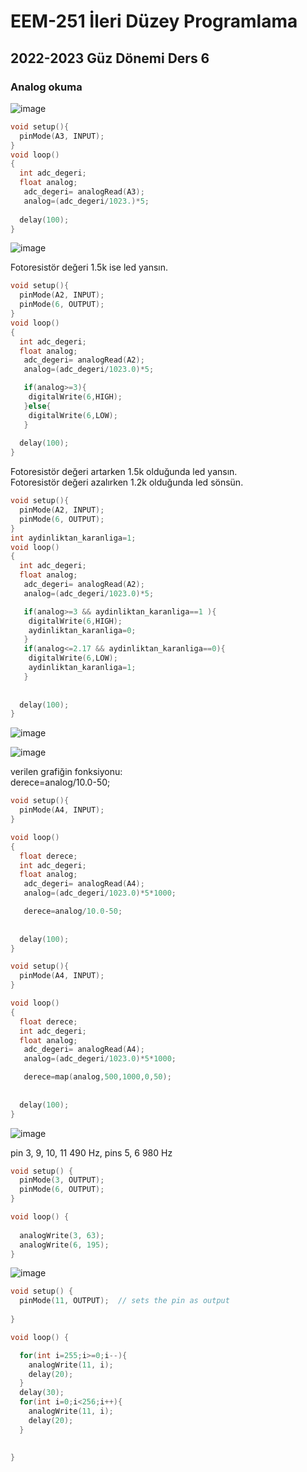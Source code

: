 # EEM-251 İleri Düzey Programlama

## 2022-2023 Güz Dönemi Ders 6

### Analog okuma


![image](files/06/1.png)

```C++
void setup(){
  pinMode(A3, INPUT);
}
void loop()
{
  int adc_degeri;
  float analog;
   adc_degeri= analogRead(A3);
   analog=(adc_degeri/1023.)*5;
  
  delay(100);
}
```


![image](files/06/2.png)

Fotoresistör değeri 1.5k ise led yansın.

```C++
void setup(){
  pinMode(A2, INPUT);
  pinMode(6, OUTPUT);
}
void loop()
{
  int adc_degeri;
  float analog;
   adc_degeri= analogRead(A2);
   analog=(adc_degeri/1023.0)*5;

   if(analog>=3){
    digitalWrite(6,HIGH);
   }else{
    digitalWrite(6,LOW);
   }
  
  delay(100);
}
```

Fotoresistör değeri artarken 1.5k olduğunda led yansın.   
Fotoresistör değeri azalırken 1.2k olduğunda led sönsün.   

```C++
void setup(){
  pinMode(A2, INPUT);
  pinMode(6, OUTPUT);
}
int aydinliktan_karanliga=1;
void loop()
{
  int adc_degeri;
  float analog;
   adc_degeri= analogRead(A2);
   analog=(adc_degeri/1023.0)*5;

   if(analog>=3 && aydinliktan_karanliga==1 ){
    digitalWrite(6,HIGH);
    aydinliktan_karanliga=0;
   }
   if(analog<=2.17 && aydinliktan_karanliga==0){
    digitalWrite(6,LOW);
    aydinliktan_karanliga=1;
   }
  
 
  delay(100);
}
```


![image](files/06/3.png)   

![image](files/06/4.png)   

verilen grafiğin fonksiyonu:  
derece=analog/10.0-50;

```C++
void setup(){
  pinMode(A4, INPUT);
}

void loop()
{
  float derece;
  int adc_degeri;
  float analog;
   adc_degeri= analogRead(A4);
   analog=(adc_degeri/1023.0)*5*1000;

   derece=analog/10.0-50;
  
 
  delay(100);
}
```


```C++
void setup(){
  pinMode(A4, INPUT);
}

void loop()
{
  float derece;
  int adc_degeri;
  float analog;
   adc_degeri= analogRead(A4);
   analog=(adc_degeri/1023.0)*5*1000;

   derece=map(analog,500,1000,0,50);
  
 
  delay(100);
}
```


![image](files/06/5.png)

pin 3, 9, 10, 11 490 Hz, pins 5, 6 980 Hz

```C++
void setup() {
  pinMode(3, OUTPUT);  
  pinMode(6, OUTPUT);
}

void loop() {
  
  analogWrite(3, 63); 
  analogWrite(6, 195);
}
```


![image](files/06/6.png)

```C++
void setup() {
  pinMode(11, OUTPUT);  // sets the pin as output
  
}

void loop() {

  for(int i=255;i>=0;i--){
    analogWrite(11, i);
    delay(20); 
  }
  delay(30);
  for(int i=0;i<256;i++){
    analogWrite(11, i);
    delay(20); 
  }
  
  
}
```

